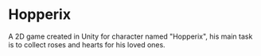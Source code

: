 # Hopperix
A 2D game created in Unity for character named "Hopperix", his main task is to collect roses and hearts for his loved ones.
